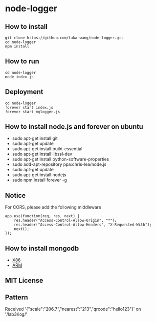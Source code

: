 # node-logger

## How to install
    git clone https://github.com/taka-wang/node-logger.git
    cd node-logger
    npm install

## How to run
    cd node-logger
    node index.js

## Deployment
    cd node-logger
    forever start index.js
    forever start mqlogger.js

## How to install node.js and forever on ubuntu
- sudo apt-get install git
- sudo apt-get update
- sudo apt-get install build-essential
- sudo apt-get install libssl-dev
- sudo apt-get install python-software-properties
- sudo add-apt-repository ppa:chris-lea/node.js
- sudo apt-get update
- sudo apt-get install nodejs
- sudo npm install forever -g

## Notice
For CORS, please add the following middleware
```
app.use(function(req, res, next) {
    res.header("Access-Control-Allow-Origin", "*");
    res.header("Access-Control-Allow-Headers", "X-Requested-With");
    next();
});
```

## How to install mongodb

- [X86](http://docs.mongodb.org/manual/tutorial/install-mongodb-on-ubuntu/)
- [ARM](https://github.com/hereshem/mongoPi)

## MIT License

## Pattern
Received '{"scale":"206.7","nearest":"213","qrcode":"hello123"}' on '/lab3/log/'